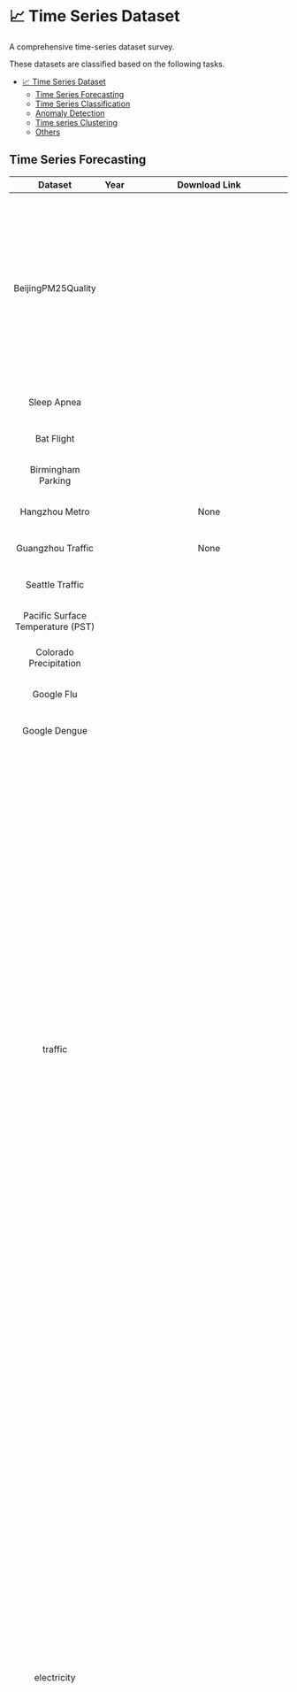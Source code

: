 # 📈 Time Series Dataset
A comprehensive time-series dataset survey.

These datasets are classified based on the following tasks.
- [📈 Time Series Dataset](#-time-series-dataset)
  - [Time Series Forecasting](#time-series-forecasting)
  - [Time Series Classification](#time-series-classification)
  - [Anomaly Detection](#anomaly-detection)
  - [Time series Clustering](#time-series-clustering)
  - [Others](#others)


## Time Series Forecasting 
|                Dataset                | Year  |                           Download Link                            | Domain | Used Papers                                                                                                                                                                                                                                                                                                                                                                                                                                                                                                                                                                                                                                                                                                                                                                                                                                                            |
| :-----------------------------------: | :---: | :----------------------------------------------------------------: | ------ | ---------------------------------------------------------------------------------------------------------------------------------------------------------------------------------------------------------------------------------------------------------------------------------------------------------------------------------------------------------------------------------------------------------------------------------------------------------------------------------------------------------------------------------------------------------------------------------------------------------------------------------------------------------------------------------------------------------------------------------------------------------------------------------------------------------------------------------------------------------------------- |
|          BeijingPM25Quality           |       |                                                                    |        | A TRANSFORMER-BASED FRAMEWORK FOR MULTIVARIATE TIME SERIES REPRESENTATION LEARNING, Joint Modeling of Local and Global Temporal Dynamics for Multivariate Time Series Forecasting with Missing Values                                                                                                                                                                                                                                                                                                                                                                                                                                                                                                                                                                                                                                                                 |
|              Sleep Apnea              |       |                                                                    |        | Deep Switching Auto-Regressive Factorization                                                                                                                                                                                                                                                                                                                                                                                                                                                                                                                                                                                                                                                                                                                                                                                                                           |
|              Bat Flight               |       |                                                                    |        | Deep Switching Auto-Regressive Factorization                                                                                                                                                                                                                                                                                                                                                                                                                                                                                                                                                                                                                                                                                                                                                                                                                           |
|          Birmingham Parking           |       |                                                                    |        | Deep Switching Auto-Regressive Factorization                                                                                                                                                                                                                                                                                                                                                                                                                                                                                                                                                                                                                                                                                                                                                                                                                           |
|            Hangzhou Metro             |       |                                None                                |        | Deep Switching Auto-Regressive Factorization                                                                                                                                                                                                                                                                                                                                                                                                                                                                                                                                                                                                                                                                                                                                                                                                                           |
|           Guangzhou Traffic           |       |                                None                                |        | Deep Switching Auto-Regressive Factorization                                                                                                                                                                                                                                                                                                                                                                                                                                                                                                                                                                                                                                                                                                                                                                                                                           |
|            Seattle Traffic            |       |                                                                    |        | Deep Switching Auto-Regressive Factorization                                                                                                                                                                                                                                                                                                                                                                                                                                                                                                                                                                                                                                                                                                                                                                                                                           |
|   Pacific Surface Temperature (PST)   |       |                                                                    |        | Deep Switching Auto-Regressive Factorization                                                                                                                                                                                                                                                                                                                                                                                                                                                                                                                                                                                                                                                                                                                                                                                                                           |
|        Colorado Precipitation         |       |                                                                    |        | Deep Switching Auto-Regressive Factorization                                                                                                                                                                                                                                                                                                                                                                                                                                                                                                                                                                                                                                                                                                                                                                                                                           |
|              Google Flu               |       |                                                                    |        | Deep Switching Auto-Regressive Factorization                                                                                                                                                                                                                                                                                                                                                                                                                                                                                                                                                                                                                                                                                                                                                                                                                           |
|             Google Dengue             |       |                                                                    |        | Deep Switching Auto-Regressive Factorization                                                                                                                                                                                                                                                                                                                                                                                                                                                                                                                                                                                                                                                                                                                                                                                                                           |
|                traffic                |       |                                                                    |        | Ada RNN, Adjusting for Autocorrelated Errors in Neural Networks for Time Series, Adversarial Sparse Transformer for Time Series Forecasting, Autoregressive Denoising Diffusion Models for Multivariate Probabilistic Time Series Forecasting, Block Hankel Tensor ARIMA for Multiple Short Time Series Forecasting, Connecting the Dots: Multivariate Time Series Forecasting with Graph Neural Networks, Deep Explicit Duration Switching Models for Time Series, Deep Rao-Blackwellised Particle Filters for Time Series Forecasting, Probabilistic Time Series Forecasting with Structured Shape and Temporal Diversity, Probabilistic Transformer for Time Series Analysis, Tensorized LSTM with Adaptive Shared Memory for Learning Trends in Multivariate Time Series                                                                                           |
|              electricity              |       |                                                                    |        | Adjusting for Autocorrelated Errors in Neural Networks for Time Series, Adversarial Sparse Transformer for Time Series Forecasting, Autoregressive Denoising Diffusion Models for Multivariate Probabilistic Time Series Forecasting, Block Hankel Tensor ARIMA for Multiple Short Time Series Forecasting, Conformal prediction interval for dynamic time-series, Connecting the Dots: Multivariate Time Series Forecasting with Graph Neural Networks, Deep Explicit Duration Switching Models for Time Series, Deep Rao-Blackwellised Particle Filters for Time Series Forecasting, Probabilistic Time Series Forecasting with Structured Shape and Temporal Diversity, Probabilistic Transformer for Time Series Analysis, ST-Norm: Spatial and Temporal Normalization for Multi-variate Time Series Forecasting, Topological Attention for Time Series Forecastin |
|                 wiki                  |       |                                                                    |        | Autoregressive Denoising Diffusion Models for Multivariate Probabilistic Time Series Forecasting, Deep Explicit Duration Switching Models for Time Series, Deep Rao-Blackwellised Particle Filters for Time Series Forecasting, End-to-End Learning of Coherent Probabilistic Forecasts for Hierarchical Time Series, MixSeq: Connecting Macroscopic Time Series Forecasting with Microscopic Time Series Data, Probabilistic Transformer for Time Series Analysis                                                                                                                                                                                                                                                                                                                                                                                                     |
|                 solar                 |       |                                                                    |        | Adjusting for Autocorrelated Errors in Neural Networks for Time Series, Adversarial Sparse Transformer for Time Series Forecasting, Autoregressive Denoising Diffusion Models for Multivariate Probabilistic Time Series Forecasting, Conformal prediction interval for dynamic time-series, Connecting the Dots: Multivariate Time Series Forecasting with Graph Neural Networks, Deep Explicit Duration Switching Models for Time Series, Deep Rao-Blackwellised Particle Filters for Time Series Forecasting, Probabilistic Transformer for Time Series Analysis, Tensorized LSTM with Adaptive Shared Memory for Learning Trends in Multivariate Time Series                                                                                                                                                                                                       |
|                 taxi                  |       |                                                                    |        | Autoregressive Denoising Diffusion Models for Multivariate Probabilistic Time Series Forecasting, Probabilistic Transformer for Time Series Analysis                                                                                                                                                                                                                                                                                                                                                                                                                                                                                                                                                                                                                                                                                                                   |
|                 PEMS                  |       |                                                                    |        | Adjusting for Autocorrelated Errors in Neural Networks for Time Series, ST-Norm: Spatial and Temporal Normalization for Multi-variate Time Series Forecasting, Z-GCNETs: Time Zigzags at Graph Convolutional Networks for Time Series Forecasting                                                                                                                                                                                                                                                                                                                                                                                                                                                                                                                                                                                                                      |
|                BikeNYC                |       |                                                                    |        | ST-Norm: Spatial and Temporal Normalization for Multi-variate Time Series Forecasting                                                                                                                                                                                                                                                                                                                                                                                                                                                                                                                                                                                                                                                                                                                                                                                  |
|                  M5                   |       |                                                                    |        | Adjusting for Autocorrelated Errors in Neural Networks for Time Series, MixSeq: Connecting Macroscopic Time Series Forecasting with Microscopic Time Series Data                                                                                                                                                                                                                                                                                                                                                                                                                                                                                                                                                                                                                                                                                                       |
|               Rossmann                |       |                                                                    |        | MixSeq: Connecting Macroscopic Time Series Forecasting with Microscopic Time Series Data                                                                                                                                                                                                                                                                                                                                                                                                                                                                                                                                                                                                                                                                                                                                                                               |
|                  M4                   |       |                                                                    |        | Adjusting for Autocorrelated Errors in Neural Networks for Time Series, Adversarial Sparse Transformer for Time Series Forecasting                                                                                                                                                                                                                                                                                                                                                                                                                                                                                                                                                                                                                                                                                                                                     |
|               exchange                |       |                                                                    |        | Adjusting for Autocorrelated Errors in Neural Networks for Time Series, Autoregressive Denoising Diffusion Models for Multivariate Probabilistic Time Series Forecasting, Connecting the Dots: Multivariate Time Series Forecasting with Graph Neural Networks, Deep Explicit Duration Switching Models for Time Series, Deep Rao-Blackwellised Particle Filters for Time Series Forecasting, Tensorized LSTM with Adaptive Shared Memory for Learning Trends in Multivariate Time Series                                                                                                                                                                                                                                                                                                                                                                              |
|              ADI-920/945              |       |                                                                    |        | Adjusting for Autocorrelated Errors in Neural Networks for Time Series                                                                                                                                                                                                                                                                                                                                                                                                                                                                                                                                                                                                                                                                                                                                                                                                 |
|                 parts                 |       |                                                                    |        | Topological Attention for Time Series Forecastin                                                                                                                                                                                                                                                                                                                                                                                                                                                                                                                                                                                                                                                                                                                                                                                                                       |
|                 Bytom                 |       |              homemade, get from Ethereum blockchain.               |        | Z-GCNETs: Time Zigzags at Graph Convolutional Networks for Time Series Forecasting                                                                                                                                                                                                                                                                                                                                                                                                                                                                                                                                                                                                                                                                                                                                                                       F             |
|             Decentraland              |       |                                                                    |        | Z-GCNETs: Time Zigzags at Graph Convolutional Networks for Time Series Forecasting                                                                                                                                                                                                                                                                                                                                                                                                                                                                                                                                                                                                                                                                                                                                                                                     |
|                 Labor                 |       |               Australian Bureau of Statistics, 2020)               |        | End-to-End Learning of Coherent Probabilistic Forecasts for Hierarchical Time Series                                                                                                                                                                                                                                                                                                                                                                                                                                                                                                                                                                                                                                                                                                                                                                                   |
|                Tourism                |       |               m (Tourism Australia, Canberra, 2005)                |        | End-to-End Learning of Coherent Probabilistic Forecasts for Hierarchical Time Series                                                                                                                                                                                                                                                                                                                                                                                                                                                                                                                                                                                                                                                                                                                                                                                   |
|               Tourism-L               |       |                   (Wickramasuriya et al., 2019)                    |        | End-to-End Learning of Coherent Probabilistic Forecasts for Hierarchical Time Series                                                                                                                                                                                                                                                                                                                                                                                                                                                                                                                                                                                                                                                                                                                                                                                   |
|                 eICU                  |       |                                                                    |        | DATA-GRU: Dual-Attention Time-Aware Gated Recurrent Unit for Irregular Multivariate Time Series                                                                                                                                                                                                                                                                                                                                                                                                                                                                                                                                                                                                                                                                                                                                                                        |
|            London Weather             |       |                                                                    |        | Joint Modeling of Local and Global Temporal Dynamics for Multivariate Time Series Forecasting with Missing Values                                                                                                                                                                                                                                                                                                                                                                                                                                                                                                                                                                                                                                                                                                                                                      |
| Electricity Consumption Records (ECR) |       |                        State Grid of China                         |        | Time2Graph: Revisiting Time Series Modeling with Dynamic Shapelets                                                                                                                                                                                                                                                                                                                                                                                                                                                                                                                                                                                                                                                                                                                                                                                                     |
|      Network Traffic Flow (NTF)       |       |                           china telecom                            |        | Time2Graph: Revisiting Time Series Modeling with Dynamic Shapelets                                                                                                                                                                                                                                                                                                                                                                                                                                                                                                                                                                                                                                                                                                                                                                                                     |
|              Smoke video              |       |                                                                    |        | Block Hankel Tensor ARIMA for Multiple Short Time Series Forecasting                                                                                                                                                                                                                                                                                                                                                                                                                                                                                                                                                                                                                                                                                                                                                                                                   |
|                 wind                  |       | https://www.kaggle.com/sohier/30-years-of-european-wind-generation |        | Adversarial Sparse Transformer for Time Series Forecasting                                                                                                                                                                                                                                                                                                                                                                                                                                                                                                                                                                                                                                                                                                                                                                                                             |
|                metr-la                |       |                                                                    |        | Connecting the Dots: Multivariate Time Series Forecasting with Graph Neural Networks                                                                                                                                                                                                                                                                                                                                                                                                                                                                                                                                                                                                                                                                                                                                                                                   |
|               pems-bay                |       |                                                                    |        | Connecting the Dots: Multivariate Time Series Forecasting with Graph Neural Networks                                                                                                                                                                                                                                                                                                                                                                                                                                                                                                                                                                                                                                                                                                                                                                                   |
|             WuxiCellPhone             |       |                                                                    |        | Multilevel Wavelet Decomposition Network for Interpretable Time Series Analysis                                                                                                                                                                                                                                                                                                                                                                                                                                                                                                                                                                                                                                                                                                                                                                                        |



## Time Series Classification 
|                      Dataset                       |   Year   |                                                                                                                                                              Download Link                                                                                                                                                               | Domain         | Used Papers                                                                                                                                                                                                                                                                                                                                                                                                                                                                   |
| :------------------------------------------------: | :------: | :--------------------------------------------------------------------------------------------------------------------------------------------------------------------------------------------------------------------------------------------------------------------------------------------------------------------------------------: | -------------- | ----------------------------------------------------------------------------------------------------------------------------------------------------------------------------------------------------------------------------------------------------------------------------------------------------------------------------------------------------------------------------------------------------------------------------------------------------------------------------- |
|                     EV-Action                      |          |                                                                                                                                                                                                                                                                                                                                          |                | Correlative Channel-Aware Fusion for Multi-View Time Series Classification                                                                                                                                                                                                                                                                                                                                                                                                    |
|                     NTU RGB+D                      |          |                                                                                                                                                                                                                                                                                                                                          |                | Correlative Channel-Aware Fusion for Multi-View Time Series Classification                                                                                                                                                                                                                                                                                                                                                                                                    |
|                      UCR/UEA                       |          |                                                                                                                                                                                                                                                                                                                                          |                | Active Model Selection for Positive Unlabeled Time Series Classification, Joint-Label Learning by Dual Augmentation for Time Series Classification, Learnable Dynamic Temporal Pooling for Time Series Classification, MINIROCKET, Multilevel Wavelet Decomposition Network for Interpretable Time Series Analysis, TapNet: Multivariate Time Series Classification with Attentional Prototypical Network, Time2Graph: Revisiting Time Series Modeling with Dynamic Shapelets |
|                EthanolConcentration                |          |                                                                                                                                                                                                                                                                                                                                          |                | A TRANSFORMER-BASED FRAMEWORK FOR MULTIVARIATE TIME SERIES REPRESENTATION LEARNING                                                                                                                                                                                                                                                                                                                                                                                           |
|                   FaceDetection                    |          |                                                                                                                                                                                                                                                                                                                                          |                | A TRANSFORMER-BASED FRAMEWORK FOR MULTIVARIATE TIME SERIES REPRESENTATION LEARNING                                                                                                                                                                                                                                                                                                                                                                                           |
|                    Handwriting                     |          |                                                                                                                                                                                                                                                                                                                                          |                | A TRANSFORMER-BASED FRAMEWORK FOR MULTIVARIATE TIME SERIES REPRESENTATION LEARNING                                                                                                                                                                                                                                                                                                                                                                                           |
|                     Heartbeat                      |          |                                                                                                                                                                                                                                                                                                                                          |                | A TRANSFORMER-BASED FRAMEWORK FOR MULTIVARIATE TIME SERIES REPRESENTATION LEARNING                                                                                                                                                                                                                                                                                                                                                                                           |
|                   JapaneseVowels                   |          |                                                                                                                                                                                                                                                                                                                                          |                | A TRANSFORMER-BASED FRAMEWORK FOR MULTIVARIATE TIME SERIES REPRESENTATION LEARNING                                                                                                                                                                                                                                                                                                                                                                                           |
|                      PEMS-SF                       |          |                                                                                                                                                                                                                                                                                                                                          |                | A TRANSFORMER-BASED FRAMEWORK FOR MULTIVARIATE TIME SERIES REPRESENTATION LEARNING                                                                                                                                                                                                                                                                                                                                                                                           |
|                 SelfRegulationSCP1                 |          |                                                                                                                                                                                                                                                                                                                                          |                | A TRANSFORMER-BASED FRAMEWORK FOR MULTIVARIATE TIME SERIES REPRESENTATION LEARNING                                                                                                                                                                                                                                                                                                                                                                                           |
|                 SelfRegulationSCP2                 |          |                                                                                                                                                                                                                                                                                                                                          |                | A TRANSFORMER-BASED FRAMEWORK FOR MULTIVARIATE TIME SERIES REPRESENTATION LEARNING                                                                                                                                                                                                                                                                                                                                                                                           |
|                 SpokenArabicDigits                 |          |                                                                                                                                                                                                                                                                                                                                          |                | A TRANSFORMER-BASED FRAMEWORK FOR MULTIVARIATE TIME SERIES REPRESENTATION LEARNING                                                                                                                                                                                                                                                                                                                                                                                           |
|                UWaveGestureLibrary                 |          |                                                                                                                                                                                                                                                                                                                                          |                | A TRANSFORMER-BASED FRAMEWORK FOR MULTIVARIATE TIME SERIES REPRESENTATION LEARNING                                                                                                                                                                                                                                                                                                                                                                                           |
|                       PM2.5                        |          |                      Xuan Liang, Tao Zou, Bin Guo, Shuo Li, Haozhe Zhang, Shuyi Zhang, Hui Huang, and Song Xi Chen. 2015. Assessing Beijing’s PM2. 5 pollution: severity, weather impact, APEC and winter heating. Proceedings of the Royal Society A: Mathematical, Physical and Engineering Sciences 471, 2182 (2                      |                | Explainable Multivariate Time Series Classification: A Deep Neural Network Which Learns To Aend To Important Variables As Well As Informative Time Intervals                                                                                                                                                                                                                                                                                                                 |
|                      Seizure                       |          | Ary L Goldberger, Luis AN Amaral, Leon Glass, Jeffrey M Hausdorff, Plamen Ch Ivanov, Roger G Mark, Joseph E Mietus, George B Moody, Chung-Kang Peng, and H Eugene Stanley. 2000. PhysioBank, PhysioToolkit, and PhysioNet: components of a new research resource for complex physiologic signals. circulation 101, 23 (2000), e215–e220. |                | Explainable Multivariate Time Series Classification: A Deep Neural Network Which Learns To Aend To Important Variables As Well As Informative Time Intervals                                                                                                                                                                                                                                                                                                                 |
|                      Movement                      |          |                                                                                                                                                                                                                                                                                                                                          |                | Explainable Multivariate Time Series Classification: A Deep Neural Network Which Learns To Aend To Important Variables As Well As Informative Time Intervals                                                                                                                                                                                                                                                                                                                 |
|         UK Cystic Fibrosis registry (UKCF)         |          |                                                                                                                                                                                                                                                                                                                                          | 不太清楚干啥的 | Temporal Phenotyping using Deep Predictive Clustering of Disease Progression                                                                                                                                                                                                                                                                                                                                                                                                  |
| Alzheimer’s Disease Neuroimaging Initiative (ADNI) |          |                                                                                                                                                                                                                                                                                                                                          |                | Temporal Phenotyping using Deep Predictive Clustering of Disease Progression                                                                                                                                                                                                                                                                                                                                                                                                  |
|                    UCI activity                    | AAAI2021 |                                                                                                                                                                                                                                                                                                                                          |                | Ada RNN, Correlative Channel-Aware Fusion for Multi-View Time Series Classification, Generative Semi-supervised Learning for Multivariate Time Series Imputation                                                                                                                                                                                                                                                                                                              | Classification, Imputation |



## Anomaly Detection

| Dataset | Year  | Download Link | Domain | Used Papers |
| :-----: | :---: | :-----------: | ------ | ----------- |
|SWaT                                                     |          |                                                                                                                                                                                                                                                                                                                                        |                          |Graph Neural Network-Based Anomaly Detection in Multivariate Time Series, Multivariate Time Series Anomaly Detection and Interpretation using Hierarchical Inter-Metric and Temporal Embedding, Practical Approach to Asynchronous Multivariate Time Series Anomaly Detection and Localization, Time Series Anomaly Detection for Cyber-physical Systems via Neural System Identification and Bayesian Filtering, USAD : UnSupervised Anomaly Detection on Multivariate Time Series                                                                                                                                                                                                                                                                                                                                                                                   |
|WADI                                                     |          |                                                                                                                                                                                                                                                                                                                                        |                          |Graph Neural Network-Based Anomaly Detection in Multivariate Time Series, Multivariate Time Series Anomaly Detection and Interpretation using Hierarchical Inter-Metric and Temporal Embedding, Time Series Anomaly Detection for Cyber-physical Systems via Neural System Identification and Bayesian Filtering, USAD : UnSupervised Anomaly Detection on Multivariate Time Series                                                                                                                                                                                                                                                                                                                                                                                                                                                                                   |
|ECG                                                      |          |                                                                                                                                                                                                                                                                                                                                        |                          |Time Series Anomaly Detection with Multiresolution Ensemble Decoding                                                                                                                                                                                                                                                                                                                                                                                                                                                                                                                                                                                                                                                                                                                                                                                                  |
|2D-gesture                                               |          |                                                                                                                                                                                                                                                                                                                                        |                          |Time Series Anomaly Detection with Multiresolution Ensemble Decoding                                                                                                                                                                                                                                                                                                                                                                                                                                                                                                                                                                                                                                                                                                                                                                                                  |
|Power-demand                                             |          |                                                                                                                                                                                                                                                                                                                                        |                          |Time Series Anomaly Detection with Multiresolution Ensemble Decoding                                                                                                                                                                                                                                                                                                                                                                                                                                                                                                                                                                                                                                                                                                                                                                                                  |
|Yahoo                                                    |          |                                                                                                                                                                                                                                                                                                                                        |                          |Time Series Anomaly Detection with Multiresolution Ensemble Decoding                                                                                                                                                                                                                                                                                                                                                                                                                                                                                                                                                                                                                                                                                                                                                                                                  |
|SMD (server machine dataset)                             |          |Ya Su, Youjian Zhao, Chenhao Niu, Rong Liu, Wei Sun, and Dan Pei. 2019. Robust Anomaly Detection for Multivariate Time Series through Stochastic Recurrent Neural Network. In Proceedings of the 25th ACM SIGKDD International Conference on Knowledge Discovery & Data Mining. 2828–2837                                               |                          |Multivariate Time Series Anomaly Detection and Interpretation using Hierarchical Inter-Metric and Temporal Embedding, Practical Approach to Asynchronous Multivariate Time Series Anomaly Detection and Localization, USAD : UnSupervised Anomaly Detection on Multivariate Time Series                                                                                                                                                                                                                                                                                                                                                                                                                                                                                                                                                                               |
|ASD (application server dataset)                         |          |homemade                                                                                                                                                                                                                                                                                                                                |                          |Multivariate Time Series Anomaly Detection and Interpretation using Hierarchical Inter-Metric and Temporal Embedding                                                                                                                                                                                                                                                                                                                                                                                                                                                                                                                                                                                                                                                                                                                                                  |
|PSM                                                      |          |https://github.com/eBay/RANSynCoders                                                                                                                                                                                                                                                                                                    |                          |Practical Approach to Asynchronous Multivariate Time Series Anomaly Detection and Localization                                                                                                                                                                                                                                                                                                                                                                                                                                                                                                                                                                                                                                                                                                                                                                        |
|BKPI                                                     |          |？？？？？？？？？？                                                                                                                                                                                                                                                                                                                              |                          |Practical Approach to Asynchronous Multivariate Time Series Anomaly Detection and Localization                                                                                                                                                                                                                                                                                                                                                                                                                                                                                                                                                                                                                                                                                                                                                                        |
|PUMP                                                     |          |??????????????????????                                                                                                                                                                                                                                                                                                                  |                          |Time Series Anomaly Detection for Cyber-physical Systems via Neural System Identification and Bayesian Filtering                                                                                                                                                                                                                                                                                                                                                                                                                                                                                                                                                                                                                                                                                                                                                      |
|DJIA30                                                   |          |                                                                                                                                                                                                                                                                                                                                        |                          |Time-Series Event Prediction with Evolutionary State Graph                                                                                                                                                                                                                                                                                                                                                                                                                                                                                                                                                                                                                                                                                                                                                                                                            |
|Webtraffic                                               |          |                                                                                                                                                                                                                                                                                                                                        |                          |Time-Series Event Prediction with Evolutionary State Graph                                                                                                                                                                                                                                                                                                                                                                                                                                                                                                                                                                                                                                                                                                                                                                                                            |
|Netflow                                                  |          |                                                                                                                                                                                                                                                                                                                                        |                          |Time-Series Event Prediction with Evolutionary State Graph                                                                                                                                                                                                                                                                                                                                                                                                                                                                                                                                                                                                                                                                                                                                                                                                            |
|Clockerror                                               |          |                                                                                                                                                                                                                                                                                                                                        |                          |Time-Series Event Prediction with Evolutionary State Graph                                                                                                                                                                                                                                                                                                                                                                                                                                                                                                                                                                                                                                                                                                                                                                                                            |
|abserve                                                  |          |                                                                                                                                                                                                                                                                                                                                        |                          |Time-Series Event Prediction with Evolutionary State Graph                                                                                                                                                                                                                                                                                                                                                                                                                                                                                                                                                                                                                                                                                                                                                                                                            |
|RTM                                                      |          |                                                                                                                                                                                                                                                                                                                                        |网络流量                      |F-FADE: Frequency Factorization for Anomaly Detection in Edge Streams                                                                                                                                                                                                                                                                                                                                                                                                                                                                                                                                                                                                                                                                                                                                                                                                 |
|DARPA                                                    |          |                                                                                                                                                                                                                                                                                                                                        |网络流量                      |F-FADE: Frequency Factorization for Anomaly Detection in Edge Streams                                                                                                                                                                                                                                                                                                                                                                                                                                                                                                                                                                                                                                                                                                                                                                                                 |
|ENRON                                                    |          |                                                                                                                                                                                                                                                                                                                                        |网络流量                      |F-FADE: Frequency Factorization for Anomaly Detection in Edge Streams                                                                                                                                                                                                                                                                                                                                                                                                                                                                                                                                                                                                                                                                                                                                                                                                 |
|DBLP                                                     |          |                                                                                                                                                                                                                                                                                                                                        |网络流量                      |F-FADE: Frequency Factorization for Anomaly Detection in Edge Streams                                                                                                                                                                                                                                                                                                                                                                                                                                                                                                                                                                                                                                                                                                                                                                                                 |
|BARRA                                                    |          |                                                                                                                                                                                                                                                                                                                                        |网络流量                      |F-FADE: Frequency Factorization for Anomaly Detection in Edge Streams                                                                                                                                                                                                                                                                                                                                                                                                                                                                                                                                                                                                                                                                                                                                                                                                 |
|SMAP                                                     |          |                                                                                                                                                                                                                                                                                                                                        |                          |USAD : UnSupervised Anomaly Detection on Multivariate Time Series                                                                                                                                                                                                                                                                                                                                                                                                                                                                                                                                                                                                                                                                                                                                                                                                     |
|Power plant data                                         |          |                                                                                                                                                                                                                                                                                                                                        |                          |A Deep Neural Network for Unsupervised Anomaly Detection and Diagnosis in Multivariate Time Series Data                                                                                                                                                                                                                                                                                                                                                                                                                                                                                                                                                                                                                                                                                                                                                               |
|MIMIC-III                                                |          |                                                                                                                                                                                                                                                                                                                                        |                          |DATA-GRU: Dual-Attention Time-Aware Gated Recurrent Unit for Irregular Multivariate Time Series, Dynamic Gaussian Mixture based Deep Generative Model, Event Outlier Detection in Continuous Time, Explaining Time Series Predictions with Dynamic Masks, Learning from Irregularly-Sampled Time Series: A Missing Data Perspective, Set Functions for Time Series, Time Series Deconfounder: Estimating Treatment Effects over Time in the Presence of Hidden Confounders                                                                                                                                                                                                                                                                                                                                                                                            |


## Time series Clustering 

| Dataset | Year  | Download Link | Domain | Used Papers | Task |
| :-----: | :---: | :-----------: | ------ | ----------- | ---- |



## Others

|            Dataset             | Year  |                    Download Link                    | Domain                        | Used Papers                                                                                                                                                                                                                                                                                                            | Task                   |
| :----------------------------: | :---: | :-------------------------------------------------: | ----------------------------- | ---------------------------------------------------------------------------------------------------------------------------------------------------------------------------------------------------------------------------------------------------------------------------------------------------------------------- | ---------------------- |
|         EEG Eye State          |       |                                                     |                               | Deep Unsupervised Binary Coding Networks for Multivariate Time Series Retrieval, Deep r-th Root of Rank Supervised Joint Binary Embedding for Multivariate Time Series Retrieval                                                                                                                                       | retrieval              |
|              IoT               |       |                                                     |                               | Deep Unsupervised Binary Coding Networks for Multivariate Time Series Retrieval                                                                                                                                                                                                                                        | retrieval              |
|            Twitter             |       |                                                     |                               | Deep Unsupervised Binary Coding Networks for Multivariate Time Series Retrieval                                                                                                                                                                                                                                        | retrieval              |
|             PAMP2              |       |                                                     |                               | Deep r-th Root of Rank Supervised Joint Binary Embedding for Multivariate Time Series Retrieval                                                                                                                                                                                                                        | retrieval              |
| Sussex-Huawei Locomotion (SHL) |       |                                                     |                               | Deep r-th Root of Rank Supervised Joint Binary Embedding for Multivariate Time Series Retrieval                                                                                                                                                                                                                        | retrieval              |
|         Electric Power         |       | https://box.nju.edu.cn/f/2239259e06dd4f4cbf64/?dl=1 |                               | Ada RNN                                                                                                                                                                                                                                                                                                                | Regression             |
|          Stock Price           |       |                        None                         |                               | Ada RNN                                                                                                                                                                                                                                                                                                                | Regression             |
|        AppliancesEnergy        |       |                                                     |                               | A TRANSFORMER-BASED FRAMEWORK FOR MULTIVARIATE TIME SERIES REPRESENTATION LEARNING                                                                                                                                                                                                                                    | Regression             |
|      BenzeneConcentration      |       |                                                     |                               | A TRANSFORMER-BASED FRAMEWORK FOR MULTIVARIATE TIME SERIES REPRESENTATION LEARNING                                                                                                                                                                                                                                    | Regression             |
|       BeijingPM10Quality       |       |                                                     |                               | A TRANSFORMER-BASED FRAMEWORK FOR MULTIVARIATE TIME SERIES REPRESENTATION LEARNING                                                                                                                                                                                                                                    | Regression             |
|    LiveFuelMoistureContent     |       |                                                     |                               | A TRANSFORMER-BASED FRAMEWORK FOR MULTIVARIATE TIME SERIES REPRESENTATION LEARNING                                                                                                                                                                                                                                    | Regression             |
|            IEEEPPG             |       |                                                     |                               | A TRANSFORMER-BASED FRAMEWORK FOR MULTIVARIATE TIME SERIES REPRESENTATION LEARNING                                                                                                                                                                                                                                    | Regression             |
|       BeijingPM25Quality       |       |                                                     |                               | A TRANSFORMER-BASED FRAMEWORK FOR MULTIVARIATE TIME SERIES REPRESENTATION LEARNING, Joint Modeling of Local and Global Temporal Dynamics for Multivariate Time Series Forecasting with Missing Values                                                                                                                 | Regression, prediction |
|          Urban Sound           |       |                                                     |                               | Fast and Accurate Partial Fourier Transform for Time Series Data                                                                                                                                                                                                                                                       | Factorization          |
|             Stock              |       |                                                     |                               | Fast and Accurate Partial Fourier Transform for Time Series Data                                                                                                                                                                                                                                                       | Factorization          |
|         Air condition          |       |                                                     |                               | Fast and Accurate Partial Fourier Transform for Time Series Data                                                                                                                                                                                                                                                       | Factorization          |
|             USHCN              |       |                    USHCN dataset                    |                               | Dynamic Gaussian Mixture based Deep Generative Model                                                                                                                                                                                                                                                                   | Imputation             |
|            KDD-CUP             |       |                                                     |                               | Dynamic Gaussian Mixture based Deep Generative Model, Generative Semi-supervised Learning for Multivariate Time Series Imputation                                                                                                                                                                                      | Imputation             |
|          Air Quality           |       | https://box.nju.edu.cn/f/2239259e06dd4f4cbf64/?dl=1 |                               | Ada RNN, Adjusting for Autocorrelated Errors in Neural Networks for Time Series, CSDI: Conditional Score-based Diffusion Models for Probabilistic Time Series Imputation                                                                                                                                               | Imputation, Regression |
|           PhysioNet            |       |                                                     | 存在missing value的prediction | CSDI: Conditional Score-based Diffusion Models for Probabilistic Time Series Imputation, Generative Semi-supervised Learning for Multivariate Time Series Imputation, Joint Modeling of Local and Global Temporal Dynamics for Multivariate Time Series Forecasting with Missing Values, Set Functions for Time Series | Imputation, prediction |
|           Porto Taxi           |       |                                                     |                               | Joint Modeling of Local and Global Temporal Dynamics for Multivariate Time Series Forecasting with Missing Values                                                                                                                                                                                                      | Imputation, prediction |
